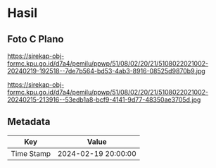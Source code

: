 # Hasil

## Foto C Plano

https://sirekap-obj-formc.kpu.go.id/d7a4/pemilu/ppwp/51/08/02/20/21/5108022021002-20240219-192518--7de7b564-bd53-4ab3-8916-08525d9870b9.jpg

https://sirekap-obj-formc.kpu.go.id/d7a4/pemilu/ppwp/51/08/02/20/21/5108022021002-20240215-213916--53edb1a8-bcf9-4141-9d77-48350ae3705d.jpg


## Metadata

| Key        | Value               |
| ---------- | ------------------- |
| Time Stamp | 2024-02-19 20:00:00 |



